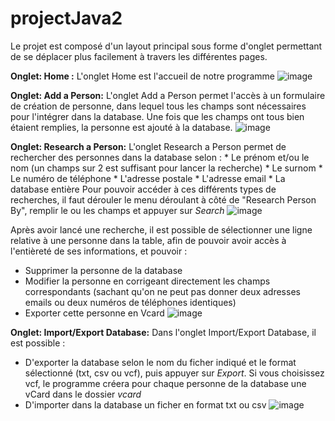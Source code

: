 # projectJava2

Le projet est composé d'un layout principal sous forme d'onglet permettant de se déplacer plus facilement à travers les différentes pages.

**Onglet: Home :**
L'onglet Home est l'accueil de notre programme
![image](https://user-images.githubusercontent.com/85236071/158071958-de1a6b16-8415-425f-9598-7f37ba4225ae.png)

**Onglet: Add a Person:**
L'onglet Add a Person permet l'accès à un formulaire de création de personne, dans lequel tous les champs sont nécessaires pour l'intégrer dans la database.
Une fois que les champs ont tous bien étaient remplies, la personne est ajouté à la database.
![image](https://user-images.githubusercontent.com/85236071/158072077-4e889ca1-e705-4070-b860-27c059644c28.png)

**Onglet: Research a Person:**
L'onglet Research a Person permet de rechercher des personnes dans la database selon :
	 * Le prénom et/ou le nom (un champs sur 2 est suffisant pour lancer la recherche)
	 * Le surnom
	 * Le numéro de téléphone
	 * L'adresse postale
	 * L'adresse email
	 * La database entière 
Pour pouvoir accéder à ces différents types de recherches, il faut dérouler le menu déroulant à côté de "Research Person By", remplir le ou les champs et appuyer sur *Search*
![image](https://user-images.githubusercontent.com/85236071/158072259-63c27eac-ac53-4c16-a5e0-7b8fd43708fb.png)

Après avoir lancé une recherche, il est possible de sélectionner une ligne relative à une personne dans la table, afin de pouvoir avoir accès à l'entièreté de ses informations, et pouvoir :
 * Supprimer la personne de la database
 * Modifier la personne en corrigeant directement les champs correspondants (sachant qu'on ne peut pas donner deux adresses emails ou deux numéros de téléphones identiques)
 * Exporter cette personne en Vcard
![image](https://user-images.githubusercontent.com/85236071/158072546-06e2bb7d-6b1b-4113-b834-a55aab1de514.png)

**Onglet: Import/Export Database:**
Dans l'onglet Import/Export Database, il est possible :
 * D'exporter la database selon le nom du ficher indiqué et le format sélectionné (txt, csv ou vcf), puis appuyer sur *Export*. Si vous choisissez vcf, le programme créera pour chaque personne de la database une vCard dans le dossier *vcard*
 * D'importer dans la database un ficher en format txt ou csv
![image](https://user-images.githubusercontent.com/85236071/158072791-c6b19d19-03f7-4d75-a32b-280c37ee4db7.png)
